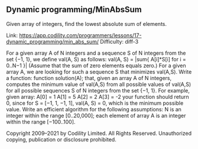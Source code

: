 Dynamic programming/MinAbsSum
------------------------
Given array of integers, find the lowest absolute sum of elements.

Link: https://app.codility.com/programmers/lessons/17-dynamic_programming/min_abs_sum/
Difficulty: diff-3

For a given array A of N integers and a sequence S of N integers from the set {−1, 1}, we define val(A, S) as follows:
val(A, S) = |sum{ A[i]*S[i] for i = 0..N−1 }|
(Assume that the sum of zero elements equals zero.)
For a given array A, we are looking for such a sequence S that minimizes val(A,S).
Write a function:
function solution(A);
that, given an array A of N integers, computes the minimum value of val(A,S) from all possible values of val(A,S) for all possible sequences S of N integers from the set {−1, 1}.
For example, given array:
  A[0] =  1
  A[1] =  5
  A[2] =  2
  A[3] = -2
your function should return 0, since for S = [−1, 1, −1, 1], val(A, S) = 0, which is the minimum possible value.
Write an efficient algorithm for the following assumptions:
N is an integer within the range [0..20,000];
each element of array A is an integer within the range [−100..100].



Copyright 2009–2021 by Codility Limited. All Rights Reserved. Unauthorized copying, publication or disclosure prohibited.